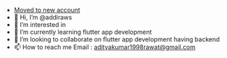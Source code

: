 -  [Moved to new account](https://github.com/addiraw) 
- 👋 Hi, I’m @addiraws
- 👀 I’m interested in 
- 🌱 I’m currently learning flutter app development
- 💞️ I’m looking to collaborate on flutter app development having backend
- 📫 How to reach me Email : adityakumar1998rawat@gmail.com

<!---
addiraws/addiraws is a ✨ special ✨ repository because its `README.md` (this file) appears on your GitHub profile.
You can click the Preview link to take a look at your changes.
--->
